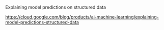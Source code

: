 Explaining model predictions on structured data

https://cloud.google.com/blog/products/ai-machine-learning/explaining-model-predictions-structured-data